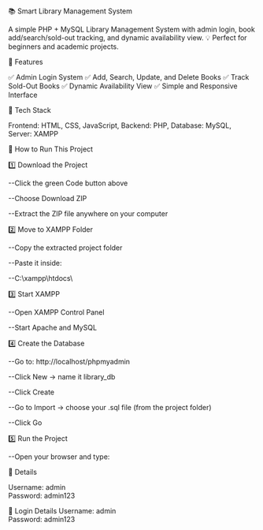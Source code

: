 📚 Smart Library Management System

A simple PHP + MySQL Library Management System with admin login, book add/search/sold-out tracking, and dynamic availability view.
💡 Perfect for beginners and academic projects.

🚀 Features

✅ Admin Login System
✅ Add, Search, Update, and Delete Books
✅ Track Sold-Out Books
✅ Dynamic Availability View
✅ Simple and Responsive Interface

🧠 Tech Stack

Frontend: HTML, CSS, JavaScript, Backend: PHP, Database: MySQL, Server: XAMPP


🧾 How to Run This Project

1️⃣ Download the Project

--Click the green Code button above

--Choose Download ZIP

--Extract the ZIP file anywhere on your computer

2️⃣ Move to XAMPP Folder

--Copy the extracted project folder

--Paste it inside:

--C:\xampp\htdocs\

3️⃣ Start XAMPP

--Open XAMPP Control Panel

--Start Apache and MySQL

4️⃣ Create the Database

--Go to: http://localhost/phpmyadmin

--Click New → name it library_db

--Click Create

--Go to Import → choose your .sql file (from the project folder)

--Click Go

5️⃣ Run the Project

--Open your browser and type:


🔐 Details

Username: admin  
Password: admin123


🔐 Login Details
Username: admin  
Password: admin123
